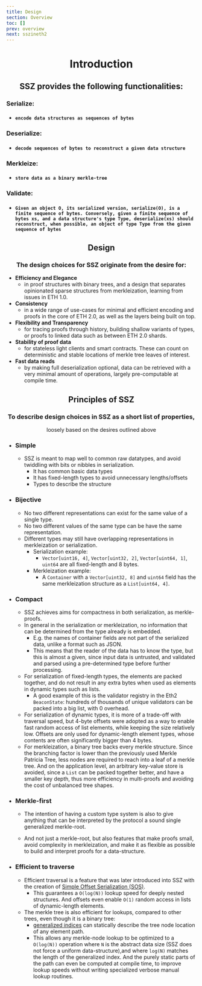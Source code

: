 ```yaml
---
title: Design
section: Overview
toc: []
prev: overview
next: sszineth2
---
```


<div align='center'>

# Introduction

## SSZ provides the following functionalities:

</div>
<div align='start'>

### Serialize: 
- #### `encode data structures as sequences of bytes`
    
### Deserialize: 
- #### `decode sequences of bytes to reconstruct a given data structure`

### Merkleize:
- #### `store data as a binary merkle-tree`

### Validate:
- #### `Given an object O, its serialized version, serialize(O), is a finite sequence of bytes. Conversely, given a finite sequence of bytes xs, and a data structure's type Type, deserialize(xs) should reconstruct, when possible, an object of type Type from the given sequence of bytes`

</div>
<div align='center'>

## Design

### The design choices for SSZ originate from the desire for:

</div>
<div align='start'>

- **Efficiency and Elegance** 
  - in proof structures with binary trees, and a design that separates opinionated sparse structures from merkleization, learning from issues in ETH 1.0.
- **Consistency** 
  - in a wide range of use-cases for minimal and efficient encoding and proofs in the core of ETH 2.0, as well as the layers being built on top.
- **Flexibility and Transparency** 
  - for tracing proofs through history, building shallow variants of types, or proofs to linked data such as between ETH 2.0 shards.
- **Stability of proof data** 
  - for stateless light clients and smart contracts. These can count on deterministic and stable locations of merkle tree leaves of interest.
- **Fast data reads** 
  - by making full deserialization optional, data can be retrieved with a very minimal amount of operations, largely pre-computable at compile time.

</div>
<div align='center'>

## Principles of SSZ

### To describe design choices in SSZ as a short list of properties,
loosely based on the desires outlined above

</div>
<div align='start'>

- ### Simple

  - SSZ is meant to map well to common raw datatypes, and avoid twiddling with bits or nibbles in serialization.
    - It has common basic data types
    - It has fixed-length types to avoid unnecessary lengths/offsets
    - Types to describe the structure

- ### Bijective
  - No two different representations can exist for the same value of a single type.
  - No two different values of the same type can be have the same representation.
  - Different types may still have overlapping representations in merkleization or serialization.
    - Serialization example: 
      - `Vector[uint16, 4]`, `Vector[uint32, 2]`, `Vector[uint64, 1]`, `uint64` are all fixed-length and 8 bytes.
    - Merkleization example: 
      - A `Container` with a `Vector[uint32, 8]` and `uint64` field has the same merkleization structure as a `List[uint64, 4]`.

- ### Compact

  - SSZ achieves aims for compactness in both serialization, as merkle-proofs.
  - In general in the serialization or merkleization, no information that can be determined from the type already is embedded.
    - E.g. the names of container fields are not part of the serialized data, unlike a format such as JSON.
    - This means that the reader of the data has to know the type, but this is almost a given, since input data is untrusted, and validated and parsed using a pre-determined type before further processing.
  - For serialization of fixed-length types, the elements are packed together, and do not result in any extra bytes when used as elements in dynamic types such as lists.
    - A good example of this is the validator registry in the Eth2 `BeaconState`: hundreds of thousands of unique validators can be packed into a big list, with 0 overhead.
  - For serialization of dynamic types, it is more of a trade-off with traversal speed, but 4-byte offsets were adopted as a way to enable fast random access of list elements, while keeping the size relatively low. Offsets are only used for dynamic-length element types, whose contents are often significantly bigger than 4 bytes.
  - For merkleization, a binary tree backs every merkle structure. Since the branching factor is lower than the previously used Merkle Patricia Tree, less nodes are required to reach into a leaf of a merkle tree.
And on the application level, an arbitrary key-value store is avoided, since a `List` can be packed together better, and have a smaller key depth,
thus more efficiency in multi-proofs and avoiding the cost of unbalanced tree shapes.

- ### Merkle-first

  - The intention of having a custom type system is also to give anything that can be interpreted by the protocol a sound single generalized merkle-root.

  - And not just a merkle-root, but also features that make proofs small, avoid complexity in merkleization, and make it as flexible as possible to build and interpret proofs for a data-structure.


- ### Efficient to traverse

  - Efficient traversal is a feature that was later introduced into SSZ with the creation of [Simple Offset Serialization (SOS)](https://gist.github.com/karalabe/3a25832b1413ee98daad9f0c47be3632).
    - This guarantees a `O(log(N))` lookup speed for deeply nested structures. And offsets even enable `O(1)` random access in lists of dynamic-length elements.
  - The merkle tree is also efficient for lookups, compared to other trees, even though it is a binary tree:
    - [generalized indices](./overview/generalized_merkle_tree_indices.md) can statically describe the tree node location of any element path.
    - This allows any merkle-node lookup to be optimized to a `O(log(N))` operation where `N` is the abstract data size (SSZ does not force a uniform data-structure),and where `log(N)` matches the length of the generalized index. And the purely static parts of the path can even be computed at compile time, to improve lookup speeds without writing specialized verbose manual lookup routines.
